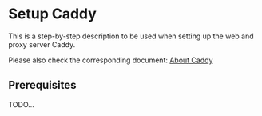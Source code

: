 # Setup Caddy

This is a step-by-step description to be used when setting up
the web and proxy server Caddy.

Please also check the corresponding document:
[About Caddy](./about_caddy.md)

## Prerequisites

TODO...